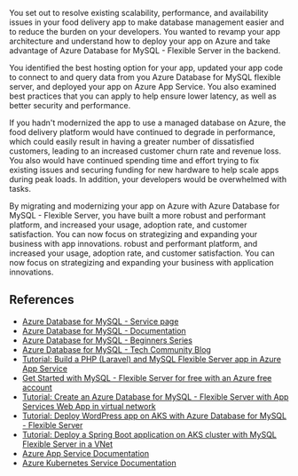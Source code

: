 You set out to resolve existing scalability, performance, and availability issues in your food delivery app to make database management easier and to reduce the burden on your developers. You wanted to revamp your app architecture and understand how to deploy your app on Azure and take advantage of Azure Database for MySQL - Flexible Server in the backend.

You identified the best hosting option for your app, updated your app code to connect to and query data from you Azure Database for MySQL flexible server, and deployed your app on Azure App Service. You also examined best practices that you can apply to help ensure lower latency, as well as better security and performance.

If you hadn't modernized the app to use a managed database on Azure, the food delivery platform would have continued to degrade in performance, which could easily result in having a greater number of dissatisfied customers, leading to an increased customer churn rate and revenue loss. You also would have continued spending time and effort trying to fix existing issues and securing funding for new hardware to help scale apps during peak loads. In addition, your developers would be overwhelmed with tasks.

By migrating and modernizing your app on Azure with Azure Database for MySQL - Flexible Server, you have built a more robust and performant platform, and increased your usage, adoption rate, and customer satisfaction. You can now focus on strategizing and expanding your business with app innovations.  robust and performant platform, and increased your usage, adoption rate, and customer satisfaction. You can now focus on strategizing and expanding your business with application innovations.

## References

- [Azure Database for MySQL - Service page](https://azure.microsoft.com/services/mysql/)
- [Azure Database for MySQL - Documentation](/azure/mysql)
- [Azure Database for MySQL - Beginners Series](/shows/azure-database-for-mysql-beginners-series/)
- [Azure Database for MySQL - Tech Community Blog](https://techcommunity.microsoft.com/t5/azure-database-for-mysql-blog/bg-p/ADforMySQL)
- [Tutorial: Build a PHP (Laravel) and MySQL Flexible Server app in Azure App Service](/azure/mysql/flexible-server/tutorial-php-database-app)
- [Get Started with MySQL - Flexible Server for free with an Azure free account](/azure/mysql/flexible-server/how-to-deploy-on-azure-free-account)
- [Tutorial: Create an Azure Database for MySQL - Flexible Server with App Services Web App in virtual network](/azure/mysql/flexible-server/tutorial-webapp-server-vnet)
- [Tutorial: Deploy WordPress app on AKS with Azure Database for MySQL - Flexible Server](/azure/mysql/flexible-server/tutorial-deploy-wordpress-on-aks)
- [Tutorial: Deploy a Spring Boot application on AKS cluster with MySQL Flexible Server in a VNet](/azure/mysql/flexible-server/tutorial-deploy-springboot-on-aks-vnet)
- [Azure App Service Documentation](/azure/app-service/overview)
- [Azure Kubernetes Service Documentation](/azure/aks)
